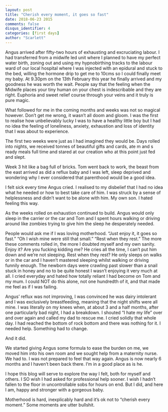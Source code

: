 ```yaml
---
layout: post
title: "Cherish every moment, it goes so fast"
date: 2018-06-23 2015
comments: false
disqus_identifier: 4
categories: [first days]
author: "Scarlett"
---
```





Angus arrived after fifty-two hours of exhausting and excruciating labour. I had transferred from a midwife led unit where I planned to have my perfect water birth, zoning out and using my hypnobirthing tracks to the labour ward of our local hospital where I was injected with an epidural and stuck to the bed, willing the hormone drip to get me to 10cms so I could finally meet my baby. At 9.30pm on the 13th February this year he finally arrived and my goodness he was worth the wait. People say that the feeling when the Midwife places your tiny human on your chest is indescribable and they are right. Euphoria and sweet relief course through your veins and it truly is  pure magic. 

What followed for me in the coming months and weeks was not so magical however. Don’t get me wrong, it wasn’t all doom and gloom. I was the first to realise how unbelievably lucky I was to have a healthy little boy but I had no idea the feeling of loneliness, anxiety, exhaustion and loss of identity that I was about to experience. 

The first two weeks were just as I had imagined they would be. Days rolled into nights, we received tonnes of beautiful gifts and cards, ate m and s ready meals full time and stared at our creation who at this point just fed and slept. 

Week 3 hit like a bag full of bricks. Tom went back to work, the beast from the east arrived as did a reflux baby and I was left, sleep deprived and wondering why I ever considered that parenthood would be a good idea. 

I felt sick every time Angus cried. I realised to my disbelief that I had no idea what he needed or how to best take care of him. I was struck by a sense of helplessness and didn’t want to be alone with him. My own son. I hated feeling this way. 

As the weeks rolled on exhaustion continued to build. Angus would only sleep in the carrier or the car and Tom and I spent hours walking or driving around like zombies trying to give him the sleep he desperately needed. 

People would ask me if I was loving motherhood. “Just enjoy it, it goes so fast.” “Oh I wish mine were still that small.” “Rest when they rest.” The more these comments rolled in, the more I doubted myself and my own sanity. Enjoy it? Are you fucking kidding me? He cries all the time, I can’t put him down and we’re not sleeping. Rest when they rest? He only sleeps on walks or in the car and I haven’t mastered sleeping whilst walking or driving funnily enough. The newborn days were crawling past slower than a snail stuck in honey and no to be quite honest I wasn’t enjoying it very much at all. I cried everyday and hated how totally reliant I had become on Tom and my mum. I could NOT do this alone, not one hundredth of it, and that made me feel as if I was failing. 

Angus’ reflux was not improving, I was convinced he was dairy intolerant and I was exclusively breastfeeding, meaning that the night shifts were all mine. I was literally on my knees when, at about 3 and a half months, after one particularly bad night, I had a breakdown. I shouted “I hate my life” over and over again and called my dad to rescue me. I cried solidly that whole day. I had reached the bottom of rock bottom and there was nothing for it. I needed help. Something had to change. 

And it did. 

We started giving Angus some formula to ease the burden on me, we moved him into his own room and we sought help from a maternity nurse. We had to. I was not prepared to feel that way again. Angus is now nearly 6 months and I haven’t been back there. I’m in a good place as is he. 

I hope this blog will serve to explore the way I felt, both for myself and others. I SO wish I had asked for professional help sooner. I wish I hadn’t fallen to the floor in uncontrollable sobs for hours on end. But I did, and here I am, happy and stronger with a gorgeous baby. 

Motherhood is hard, inexplicably hard and it’s ok not to “cherish every moment.” Some moments are utter bullshit. 
